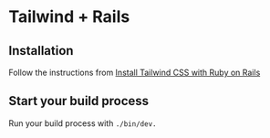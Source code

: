 # Tailwind + Rails

## Installation
Follow the instructions from [Install Tailwind CSS with Ruby on Rails](https://tailwindcss.com/docs/guides/ruby-on-rails)

## Start your build process
Run your build process with `./bin/dev.`